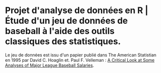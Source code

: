# Projet d'analyse de données en R | Étude d'un jeu de données de baseball à l'aide des outils classiques des statistiques. 

Le jeu de données est issu d'un papier publié dans The American Statistian en 1995 par David C. Hoaglin et. Paul F. Velleman : [A Critical Look at Some Analyses of Major League Baseball Salaries](http://www.jstor.org/stable/2684201?origin=JSTOR-pdf).
